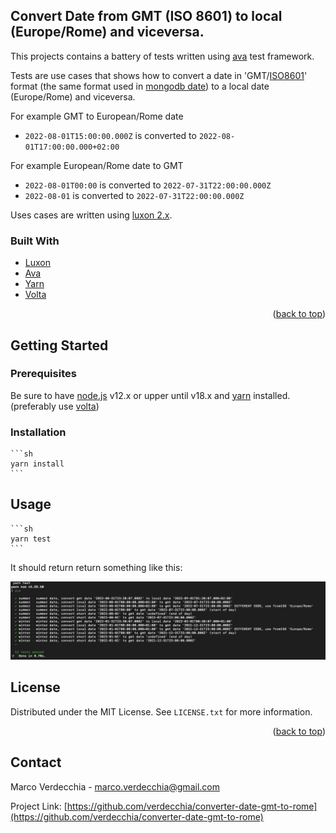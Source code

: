 ## Convert Date from GMT (ISO 8601) to local (Europe/Rome) and viceversa.

This projects contains a battery of tests written using [ava](https://github.com/avajs/ava) test framework.

Tests are use cases that shows how to convert a date in 'GMT/[ISO8601](https://en.wikipedia.org/wiki/ISO_8601)' format (the same format used in [mongodb date](https://www.mongodb.com/docs/manual/reference/method/Date/)) to a local date (Europe/Rome) and viceversa.

For example GMT to European/Rome date

-   `2022-08-01T15:00:00.000Z` is converted to `2022-08-01T17:00:00.000+02:00`

For example European/Rome date to GMT

-   `2022-08-01T00:00` is converted to `2022-07-31T22:00:00.000Z`
-   `2022-08-01` is converted to `2022-07-31T22:00:00.000Z`

Uses cases are written using [luxon 2.x](https://moment.github.io/luxon/#/).

### Built With

-   [Luxon](https://moment.github.io/luxon/#/)
-   [Ava](https://github.com/avajs/ava)
-   [Yarn](https://yarnpkg.com/)
-   [Volta](https://volta.sh/)

<p align="right">(<a href="#top">back to top</a>)</p>

## Getting Started

### Prerequisites

Be sure to have [node.js](https://nodejs.org/) v12.x or upper until v18.x and [yarn](https://yarnpkg.com/) installed. (preferably use [volta](https://volta.sh/))

### Installation

    ```sh
    yarn install
    ```

## Usage

    ```sh
    yarn test
    ```

It should return return something like this:

![terminal screenshot](./images/example-ava-test-runner.png)

<!-- LICENSE -->

## License

Distributed under the MIT License. See `LICENSE.txt` for more information.

<p align="right">(<a href="#top">back to top</a>)</p>

<!-- CONTACT -->

## Contact

Marco Verdecchia - marco.verdecchia@gmail.com

Project Link: [https://github.com/verdecchia/converter-date-gmt-to-rome](https://github.com/verdecchia/converter-date-gmt-to-rome)

